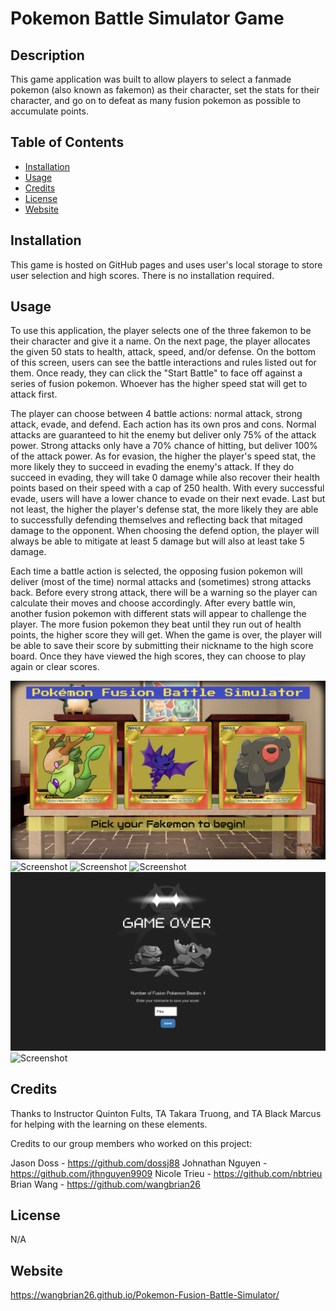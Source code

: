 # Pokemon Battle Simulator Game

## Description

This game application was built to allow players to select a fanmade pokemon (also known as fakemon) as their character, set the stats for their character, and go on to defeat as many fusion pokemon as possible to accumulate points.

## Table of Contents

- [Installation](#installation)
- [Usage](#usage)
- [Credits](#credits)
- [License](#license)
- [Website](#website)

## Installation

This game is hosted on GitHub pages and uses user's local storage to store user selection and high scores. There is no installation required.

## Usage

To use this application, the player selects one of the three fakemon to be their character and give it a name. On the next page, the player allocates the given 50 stats to health, attack, speed, and/or defense. On the bottom of this screen, users can see the battle interactions and rules listed out for them. Once ready, they can click the "Start Battle" to face off against a series of fusion pokemon. Whoever has the higher speed stat will get to attack first.

The player can choose between 4 battle actions: normal attack, strong attack, evade, and defend. Each action has its own pros and cons. Normal attacks are guaranteed to hit the enemy but deliver only 75% of the attack power. Strong attacks only have a 70% chance of hitting, but deliver 100% of the attack power. As for evasion, the higher the player's speed stat, the more likely they to succeed in evading the enemy's attack. If they do succeed in evading, they will take 0 damage while also recover their health points based on their speed with a cap of 250 health. With every successful evade, users will have a lower chance to evade on their next evade. Last but not least, the higher the player's defense stat, the more likely they are able to successfully defending themselves and reflecting back that mitaged damage to the opponent. When choosing the defend option, the player will always be able to mitigate at least 5 damage but will also at least take 5 damage.

Each time a battle action is selected, the opposing fusion pokemon will deliver (most of the time) normal attacks and (sometimes) strong attacks back. Before every strong attack, there will be a warning so the player can calculate their moves and choose accordingly. After every battle win, another fusion pokemon with different stats will appear to challenge the player. The more fusion pokemon they beat until they run out of health points, the higher score they will get. When the game is over, the player will be able to save their score by submitting their nickname to the high score board. Once they have viewed the high scores, they can choose to play again or clear scores.

![Screenshot](./assets/images/screenshots/landing-page.png)
![Screenshot](./assets/images/screenshots/name-input.png)
![Screenshot](./assets/images/screenshots/stat-page.png)
![Screenshot](./assets/images/screenshots/battle-page.png)
![Screenshot](./assets/images/screenshots/game-over.png)
![Screenshot](./assets/images/screenshots/high-score.png)

## Credits

Thanks to Instructor Quinton Fults, TA Takara Truong, and TA Black Marcus for helping with the learning on these elements. 

Credits to our group members who worked on this project:

Jason Doss - https://github.com/dossj88
Johnathan Nguyen - https://github.com/jthnguyen9909
Nicole Trieu - https://github.com/nbtrieu
Brian Wang - https://github.com/wangbrian26

## License

N/A

## Website

https://wangbrian26.github.io/Pokemon-Fusion-Battle-Simulator/